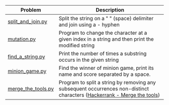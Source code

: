 | Problem  | Description |
| ------------- | ------------- |
| [split_and_join.py](split_and_join.py)   | Split the string on a " " (space) delimiter and join using a - hyphen |
| [mutation.py](mutation.py)   | Program to change the character at a given index in a string and then print the modified string |
| [find_a_string.py](find_a_string.py)   | Print the number of times a substring occurs in the given string |
| [minion_game.py](minion_game.py)   | Find the winner of minion game, print its name and score separated by a space. |
| [merge_the_tools.py](/hackerrank/strings/merge_the_tools.py)   | Program to split a string by removing any subsequent occurrences non-distinct characters ([Hackerrank - Merge the tools](https://www.hackerrank.com/challenges/merge-the-tools)) |